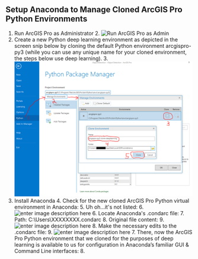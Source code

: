 ## Setup Anaconda to Manage Cloned ArcGIS Pro Python Environments

 1. Run ArcGIS Pro as Administrator
	 2. ![Run ArcGIS Pro as Admin](https://raw.githubusercontent.com/tjhallum/anaconda_arcgis_pro/master/1-run_arc_as_admin.png)
 2. Create a new Python deep learning environment as depicted in the screen snip below by cloning the default Python environment arcgispro-py3 (while you can use any unique name for your cloned environment, the steps below use deep learning).
	 3. ![enter image description here](https://github.com/tjhallum/anaconda_arcgis_pro/raw/master/2-create_new_virtual_env.png)
 3. Install Anaconda
	 4. Check for the new cloned ArcGIS Pro Python virtual environment in Anaconda:
		 5. Uh oh...it's not listed:
			 6. ![enter image description here](https://github.com/tjhallum/anaconda_arcgis_pro/raw/master/3-anaconda_cant_see_arcgis_pro_python_env.png)
		 6. Locate Anaconda's .condarc file:
			 7. Path: C:\Users\XXXXXXXX\.condarc
				 8. Original file content:
					 9. ![enter image description here](https://github.com/tjhallum/anaconda_arcgis_pro/raw/master/4-orig_condarc_file.png)
			 8. Make the necessary edits to the .condarc file:
				 9. ![enter image description here](https://github.com/tjhallum/anaconda_arcgis_pro/raw/master/5-amended_condarc_file.png)
		 7. There, now the ArcGIS Pro Python environment that we cloned for the purposes of deep learning is available to us for configuration in Anaconda’s familiar GUI & Command Line interfaces:
			 8. 

<!--stackedit_data:
eyJoaXN0b3J5IjpbLTU5NjkzOTM2NV19
-->